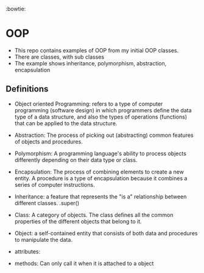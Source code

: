 :bowtie:
# OOP
- This repo contains examples of OOP from my initial OOP classes.
- There are classes, with sub classes
- The example shows inheritance, polymorphism, abstraction, encapsulation

## Definitions

- Object oriented Programming:  refers to a type of computer programming (software design) in which programmers define the data type of a data structure, and also the types of operations (functions) that can be applied to the data structure.

- Abstraction: The process of picking out (abstracting) common features of objects and procedures.
- Polymorphism: A programming language's ability to process objects differently depending on their data type or class.
- Encapsulation: The process of combining elements to create a new entity. A procedure is a type of encapsulation because it combines a series of computer instructions.
- Inheritance: a feature that represents the "is a" relationship between different classes. .super()

- Class: A category of objects. The class defines all the common properties of the different objects that belong to it.

- Object: a self-contained entity that consists of both data and procedures to manipulate the data.

- attributes: 
- methods: Can only call it when it is attached to a object
